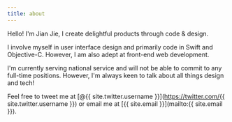 ```yaml
---
title: about
---
```

<p class="lead">Hello! I'm Jian Jie, I create delightful products through code & design.</p>

I involve myself in user interface design and primarily code in Swift and Objective-C. However, I am also adept at 
front-end web development.

I'm currently serving national service and will not be able to commit to any full-time positions. However, I'm always 
keen to talk about all things design and tech!

Feel free to tweet me at [@{{ site.twitter.username }}](https://twitter.com/{{ site.twitter.username }}) or email me at [{{ site.email }}](mailto:{{ site.email }}).
